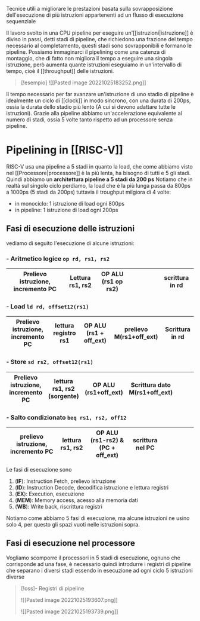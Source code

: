 Tecnice utili a migliorare le prestazioni basata sulla sovrapposizione dell'esecuzione di più istruzioni appartenenti ad un flusso di esecuzione sequenziale


Il lavoro svolto in una CPU pipeline per eseguire un'[[istruzioni|istruzione]] è diviso in passi, detti stadi di pipeline, che richiedono una frazione del tempo necessario al completamento, questi stadi sono sovrapponibili e formano le pipeline. Possiamo immaginarci il pipelining come una catenza di montaggio, che di fatto non migliora il tempo a eseguire una singola istruzione, però aumenta quante istruzioni eseguiamo in un'intervallo di tempo, cioè il [[throughput]] delle istruzioni.



>[!esempio]
>![[Pasted image 20221025183252.png]]


Il tempo necessario per far avanzare un'istruzione di uno stadio di pipeline è idealmente un ciclo di [[clock]] in modo sincrono, con una durata di 200ps, ossia la durata dello stadio più lento (A cui si devono adattare tutte le istruzioni). Grazie alla pipeline abbiamo un'accelerazione equivalente al numero di stadi, ossia 5 volte tanto rispetto ad un processore senza pipeline.

# Pipelining in [[RISC-V]]
RISC-V usa una pipeline a 5 stadi in quanto la load, che come abbiamo visto nel [[Processore|processore]] è la più lenta, ha bisogno di tutti e 5 gli stadi. Quindi abbiamo un **architettura pipeline a 5 stadi da 200 ps**
Notiamo che in realtà sul singolo ciclo perdiamo, la load che è la più lunga passa da 800ps a 1000ps (5 stadi da 200ps) tuttavia il troughput milgiora di 4 volte:
- in monociclo: 1 istruzione di load ogni 800ps
- in pipeline: 1 istruzione di load ogni 200ps

## Fasi di esecuzione delle istruzioni

vediamo di seguito l'esecuzione di alcune istruzioni:
### - Aritmetico logice `op rd, rs1, rs2`

Prelievo istruzione, incremento PC | Lettura rs1, rs2 | OP ALU (rs1 op rs2)|$\mspace{ 70mu }$ | scrittura in rd
--- | --- |--- | --- | ---

### - Load `ld rd, offset12(rs1)`

Prelievo istruzione, incremento PC | lettura registro rs1 | OP ALU (rs1 + off_ext) | prelievo M(rs1+off_ext) | Scrittura in rd
--- | --- | --- | --- | --- 
### - Store `sd rs2, offset12(rs1)`
Prelievo istruzione, incremento PC | lettura rs1, rs2 (sorgente) | OP ALU (rs1+off_ext) | Scrittura dato M(rs1+off_ext) | $\mspace{ 70mu }$|
--- | --- | --- | --- | ---

### - Salto condizionato `beq rs1, rs2, off12`
prelievo istruzione, incremento PC | lettura rs1, rs2 | OP ALU (rs1-rs2) & (PC + off_ext) | scrittura nel PC | $\mspace{ 70mu }$|
--- | --- | --- | --- | ---


Le fasi di esecuzione sono

1. (**IF**): Instruction Fetch, prelievo istruzione
2. (**ID**): Instruction Decode, decodifica istruzione e lettura registri
3. (**EX**): Execution, esecuzione
4. (**MEM**): Memory access, acesso alla memoria dati
5. (**WB**): Write back, riscrittura registri

Notiamo come abbiamo 5 fasi di esecuzione, ma alcune istruzioni ne usino solo 4, per questo gli spazi vuoti nelle istruzioni sopra.


## Fasi di esecuzione nel processore

Vogliamo scomporre il processori in 5 stadi di esecuzione, ognuno che corrisponde ad una fase, è necessario quindi introdurre i registri di pipeline che separano i diversi stadi essendo in esecuzione ad ogni ciclo 5 istruzioni diverse

>[!oss]- Registri di pipeline
>
>![[Pasted image 20221025193607.png]]
>
>![[Pasted image 20221025193739.png]]
